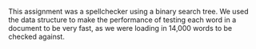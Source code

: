 This assignment was a spellchecker using a binary search tree. We used the data structure to make the performance of testing each word in a document to be very fast, as we were loading in 14,000 words to be checked against.
